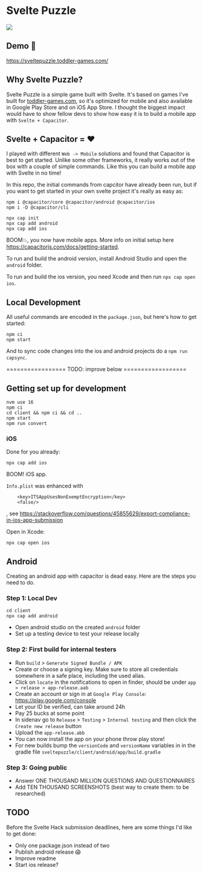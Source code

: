 # Svelte Puzzle

![](https://github.com/bersling/sveltepuzzle/blob/master/sveltehack-trailer1.gif)

## Demo 🚀

https://sveltepuzzle.toddler-games.com/

## Why Svelte Puzzle?

Svelte Puzzle is a simple game built with Svelte. It's based on games I've built for [toddler-games.com](https://toddler-games.com), so it's optimized for mobile and also available in Google Play Store and on iOS App Store. I thought the biggest impact would have to show fellow devs to show how easy it is to build a mobile app with `Svelte + Capacitor`.

## Svelte + Capacitor = ❤️

I played with different `Web -> Mobile` solutions and found that Capacitor is best to get started. Unlike some other frameworks, it really works out of the box with a couple of simple commands. Like this you can build a mobile app with Svelte in no time!

In this repo, the initial commands from capcitor have already been run, but if you want to get started in your own svelte project it's really as easy as:

```
npm i @capacitor/core @capacitor/android @capacitor/ios
npm i -D @capacitor/cli

npx cap init
npx cap add android
npx cap add ios
```

BOOM💥, you now have mobile apps. More info on initial setup here https://capacitorjs.com/docs/getting-started.

To run and build the android version, install Android Studio and open the `android` folder.

To run and build the ios version, you need Xcode and then run `npx cap open ios`.

## Local Development

All useful commands are encoded in the `package.json`, but here's how to get started:

```
npm ci
npm start
```

And to sync code changes into the ios and android projects do a `npm run capsync`.

================= TODO: improve below ==================

## Getting set up for development

```
nvm use 16
npm ci
cd client && npm ci && cd ..
npm start
npm run convert
```

### iOS

Done for you already:

```
npx cap add ios
```

BOOM! iOS app.

`Info.plist` was enhanced with

```
	<key>ITSAppUsesNonExemptEncryption</key>
	<false/>
```

, see https://stackoverflow.com/questions/45855629/export-compliance-in-ios-app-submission

Open in Xcode:

```
npx cap open ios
```

## Android

Creating an android app with capacitor is dead easy. Here are the steps you need to do.

### Step 1: Local Dev

```
cd client
npx cap add android
```

- Open android studio on the created `android` folder
- Set up a testing device to test your release locally

### Step 2: First build for internal testers

- Run `build` > `Generate Signed Bundle / APK`
- Create or choose a signing key. Make sure to store all credentials somewhere in a safe place, including the used alias.
- Click on `locate` in the notifications to open in finder, should be under `app > release > app-release.aab`
- Create an account or sign in at `Google Play Console`: https://play.google.com/console
- Let your ID be verified, can take around 24h
- Pay 25 bucks at some point
- In sidenav go to `Release` > `Testing` > `Internal testing` and then click the `Create new release` button
- Upload the `app-release.abb`
- You can now install the app on your phone throw play store!
- For new builds bump the `versionCode` and `versionName` variables in in the gradle file `sveltepuzzle/client/android/app/build.gradle`

### Step 3: Going public

- Answer ONE THOUSAND MILLION QUESTIONS AND QUESTIONNAIRES
- Add TEN THOUSAND SCREENSHOTS (best way to create them: to be researched)

## TODO

Before the Svelte Hack submission deadlines, here are some things I'd like to get done:

- Only one package.json instead of two
- Publish android release 😱
- Improve readme
- Start ios release?
